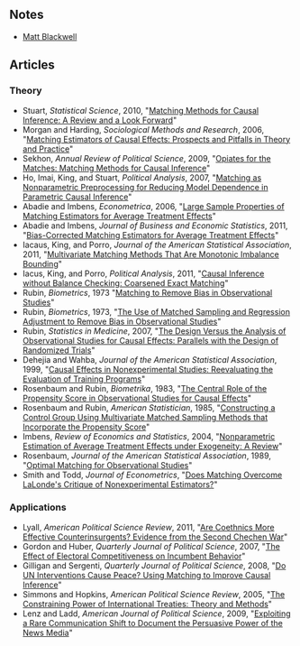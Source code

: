 ## Notes
 - [Matt Blackwell](http://www.mattblackwell.org/files/teaching/s07-matching.pdf)

## Articles
### Theory
 - Stuart, *Statistical Science*, 2010, "[Matching Methods for Causal Inference:
A Review and a Look Forward](http://zmjones.com/static/causal-inference/stuart-ss-2010.pdf)"
 - Morgan and Harding, *Sociological Methods and Research*, 2006, "[Matching Estimators of Causal Effects: Prospects and Pitfalls in Theory and Practice](http://zmjones.com/static/causal-inference/morgan-smr-2006.pdf)"
 - Sekhon, *Annual Review of Political Science*, 2009, "[Opiates for the Matches: Matching Methods for Causal Inference](http://zmjones.com/static/causal-inference/sekhon-arps-2009.pdf)"
 - Ho, Imai, King, and Stuart, *Political Analysis*, 2007, "[Matching as Nonparametric Preprocessing for Reducing Model Dependence in Parametric Causal Inference](http://zmjones.com/static/causal-inference/ho-pa-2007.pdf)"
 - Abadie and Imbens, *Econometrica*, 2006, "[Large Sample Properties of Matching Estimators for Average Treatment Effects](http://zmjones.com/static/causal-inference/abadie-e-2006.pdf)"
 - Abadie and Imbens, *Journal of Business and Economic Statistics*, 2011, "[Bias-Corrected Matching Estimators for
Average Treatment Effects](http://zmjones.com/static/causal-inference/abadie-jbes-2011.pdf)"
 - Iacaus, King, and Porro, *Journal of the American Statistical Association*, 2011, "[Multivariate Matching Methods That Are Monotonic Imbalance Bounding](http://zmjones.com/static/causal-inference/iacus-jasa-2011.pdf)"
 - Iacus, King, and Porro, *Political Analysis*, 2011, "[Causal Inference without Balance Checking:
Coarsened Exact Matching](http://zmjones.com/static/causal-inference/iacus-pa-2011.pdf)"
 - Rubin, *Biometrics*, 1973 "[Matching to Remove Bias in Observational Studies](http://zmjones.com/static/causal-inference/rubin-b-1973.pdf)"
 - Rubin, *Biometrics*, 1973, "[The Use of Matched Sampling and Regression Adjustment to Remove Bias in Observational Studies](http://zmjones.com/static/causal-inference/rubin-b-1973b.pdf)"
 - Rubin, *Statistics in Medicine*, 2007, "[The Design Versus the Analysis of Observational Studies for Causal Effects: Parallels with the Design of Randomized Trials](http://www.ncbi.nlm.nih.gov/pubmed/17072897)"
 - Dehejia and Wahba, *Journal of the American Statistical Association*, 1999, "[Causal Effects in Nonexperimental Studies: Reevaluating the Evaluation of Training Programs](http://zmjones.com/static/causal-inference/dehejia-jasa-1999.pdf)"
 - Rosenbaum and Rubin, *Biometrika*, 1983, "[The Central Role of the Propensity Score in Observational Studies for Causal Effects](http://zmjones.com/static/causal-inference/rosenbaum-b-1983.pdf)"
 - Rosenbaum and Rubin, *American Statistician*, 1985, "[Constructing a Control Group Using Multivariate Matched Sampling Methods that Incorporate the Propensity Score](http://www.jstor.org/discover/10.2307/2683903?uid=3739256&uid=2129&uid=2&uid=70&uid=4&sid=21103165339397)"
 - Imbens, *Review of Economics and Statistics*, 2004, "[Nonparametric Estimation of Average Treatment Effects under Exogeneity: A Review](http://zmjones.com/static/causal-inference/imbens-res-2004.pdf)"
 - Rosenbaum, *Journal of the American Statistical Association*, 1989, "[Optimal Matching for Observational Studies](http://zmjones.com/static/causal-inference/rosenbaum-jasa-1989.pdf)"
 - Smith and Todd, *Journal of Econometrics*, "[Does Matching Overcome LaLonde's Critique of Nonexperimental Estimators?](http://ideas.repec.org/p/uwo/hcuwoc/20035.html)"

### Applications
 - Lyall, *American Political Science Review*, 2011, "[Are Coethnics More Effective Counterinsurgents? Evidence from the Second Chechen War](http://zmjones.com/static/causal-inference/lyall-apsr-2011.pdf)"
 - Gordon and Huber, *Quarterly Journal of Political Science*, 2007, "[The Effect of Electoral Competitiveness on
Incumbent Behavior](http://zmjones.com/static/causal-inference/gordon-qjps-2007.pdf)"
 - Gilligan and Sergenti, *Quarterly Journal of Political Science*, 2008, "[Do UN Interventions Cause Peace? Using
Matching to Improve Causal Inference](http://zmjones.com/static/causal-inference/gilligan-qjps-2008.pdf)"
 - Simmons and Hopkins, *American Political Science Review*, 2005, "[The Constraining Power of International Treaties: Theory and Methods](http://zmjones.com/static/causal-inference/simmons-apsr-2005.pdf)"
 - Lenz and Ladd, *American Journal of Political Science*, 2009, "[Exploiting a Rare Communication Shift to Document the Persuasive Power of the News Media](http://faculty.georgetown.edu/jml89/LaddLenzBritish.pdf)"
